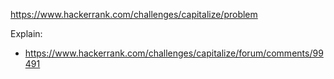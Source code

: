 https://www.hackerrank.com/challenges/capitalize/problem

Explain:
- https://www.hackerrank.com/challenges/capitalize/forum/comments/99491

